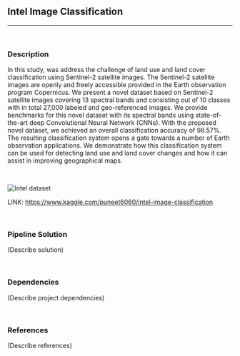 ## Intel Image Classification
<hr>
<br>

### Description 

In this study, was address the challenge of land use and land cover classification using Sentinel-2 satellite images. The Sentinel-2 satellite images are openly and freely accessible provided in the Earth observation program Copernicus. We present a novel dataset based on Sentinel-2 satellite images covering 13 spectral bands and consisting out of 10 classes with in total 27,000 labeled and geo-referenced images. We provide benchmarks for this novel dataset with its spectral bands using state-of-the-art deep Convolutional Neural Network (CNNs). With the proposed novel dataset, we achieved an overall classification accuracy of 98.57%. The resulting classification system opens a gate towards a number of Earth observation applications. We demonstrate how this classification system can be used for detecting land use and land cover changes and how it can assist in improving geographical maps.


<br>



![Intel dataset](https://www.kaggle.com/puneet6060/intel-image-classification)

LINK: https://www.kaggle.com/puneet6060/intel-image-classification


<br>



### Pipeline Solution 

 (Describe solution)
 
 
<br>



### Dependencies 


(Describe project dependencies) 


<br> 


### References

(Describe references) 
 
 
